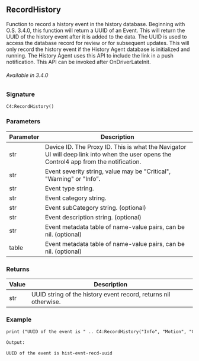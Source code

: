 ## RecordHistory

Function to record a history event in the history database. Beginning with O.S. 3.4.0, this function will return a UUID of an Event. This will return the UUID of the history event after it is added to the data. The UUID is used to access the database record for review or for subsequent updates. This will only record the history event if the History Agent database is initialized and running. The History Agent uses this API to include the link in a push notification. This API can be invoked after OnDriverLateInit.

###### Available in 3.4.0


### Signature

`C4:RecordHistory()`


### Parameters

| Parameter | Description                                                                                                                            |
| --------- | -------------------------------------------------------------------------------------------------------------------------------------- |
| str       | Device ID. The Proxy ID. This is what the Navigator UI will deep link into when the user opens the Control4 app from the notification. |
| str       | Event severity string, value may be "Critical", "Warning" or "Info”.                                                                   |
| str       | Event type string.                                                                                                                     |
| str       | Event category string.                                                                                                                 |
| str       | Event subCategory string. (optional)                                                                                                   |
| str       | Event description string. (optional)                                                                                                   |
| str       | Event metadata table of name-value pairs, can be nil. (optional)                                                                       |
| table     | Event metadata table of name-value pairs, can be nil. (optional)                                                                       |

### Returns

| Value | Description                                                     |
| ----- | --------------------------------------------------------------- |
| str   | UUID string of the history event record, returns nil otherwise. |



### Example

```xml
print ("UUID of the event is " .. C4:RecordHistory("Info", "Motion", "Cameras", "IP Camera", "This is a test", ""))

Output: 

UUID of the event is hist-evnt-recd-uuid

```



